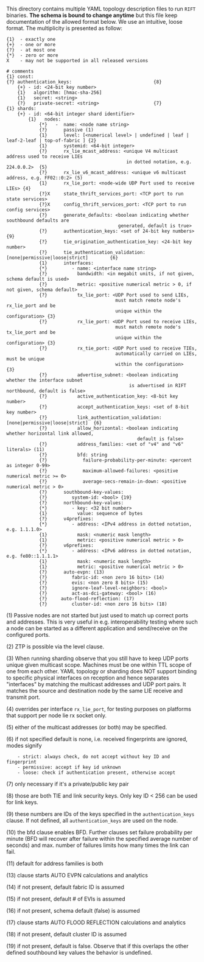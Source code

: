 This directory contains multiple YAML topology description files to run `RIFT` binaries. 
**The schema is bound to change anytime** but this file keep documentation of the allowed 
format below. We use an intuitive, loose format. The multiplicity is presented as follow: 

    {1}  - exactly one
    {+}  - one or more
    {?}  - at most one
    {*}  - zero or more
    X    - may not be supported in all released versions

    # comments
    {1} const:
    {?} authentication_keys:                              {8}
        {+} - id: <24-bit key number>
        {1}   algorithm: [hmac-sha-256]
        {1}   secret: <string>   
        {?}   private-secret: <string>                    {7}
    {1} shards: 
        {+} - id: <64-bit integer shard identifier> 
            {1}   nodes: 
                {*}   -  name: <node name string>
                {?}      passive (1)
                {1}      level: [<numerical level> | undefined | leaf | leaf-2-leaf | top-of-fabric ] {2}
                {1}      systemid: <64-bit integer>
                {?}      rx_lie_mcast_address: <unique V4 multicast address used to receive LIEs 
                                                in dotted notation, e.g. 224.0.0.2>  {5}
                {?}      rx_lie_v6_mcast_address: <unique v6 multicast address, e.g. FF02::0:2> (5)
                {1}      rx_lie_port: <node-wide UDP Port used to receive LIEs> {4}
                {?}X     state_thrift_services_port: <TCP port to run state services>
                {?}X     config_thrift_services_port: <TCP port to run config services>
                {?}      generate_defaults: <boolean indicating whether southbound defaults are 
                                             generated, default is true>
                {?}      authentication_keys: <set of 24-bit key numbers>  {9}                             
                {?}      tie_origination_authentication_key: <24-bit key number>
                {?}      tie_authentication_validation: [none|permissive|loose|strict]        {6}
                {1}      interfaces:
                {*}         - name: <interface name string>
                {?}           bandwidth: <in megabit units, if not given, schema default is used>
                {?}           metric: <positive numerical metric > 0, if not given, schema default>
                {?}           tx_lie_port: <UDP Port used to send LIEs, 
                                            must match remote node's rx_lie_port and be 
                                            unique within the configuration> {3}
                {?}           rx_lie_port: <UDP Port used to receive LIEs, 
                                            must match remote node's tx_lie_port and be 
                                            unique within the configuration> {3}
                {?}           rx_tie_port: <UDP Port used to receive TIEs, 
                                            automatically carried on LIEs, must be unique 
                                            within the configuration>        {3}
                {?}           advertise_subnet: <boolean indicating whether the interface subnet
                                                 is advertised in RIFT northbound, default is false>
                {?}           active_authentication_key: <8-bit key number> 
                {?}           accept_authentication_keys: <set of 8-bit key number>
                {?}           link_authentication_validation: [none|permissive|loose|strict]  {6}  
                {?}           allow_horizontal: <boolean indicating whether horizontal link allowed, 
                                                    default is false>
                {?}           address_families: <set of "v4" and "v6" literals> (11)
                {?}           bfd: string
                {?}             failure-probability-per-minute: <percent as integer 0-99> 
                {?}             maximum-allowed-failures: <positive numerical metric >= 0>
                {?}             average-secs-remain-in-down: <positive numerical metric > 0>
                {?}      southbound-key-values: 
                {?}         system-id: <bool> {19}
                {?}      northbound-key-values:
                {*}         - key: <32 bit number> 
                {1}           value: sequence of bytes
                {?}      v4prefixes:
                {*}         - address: <IPv4 address in dotted notation, e.g. 1.1.1.0>
                {1}           mask: <numeric mask length>
                {1}           metric: <positive numerical metric > 0>
                {?}      v6prefixes:
                {*}         - address: <IPv6 address in dotted notation, e.g. fe80::1.1.1.1>
                {1}           mask: <numeric mask length>
                {1}           metric: <positive numerical metric > 0>
                {?}      auto-evpn: (13)
                {?}         fabric-id: <non zero 16 bits> (14)
                {?}         evis: <non zero 8 bits> (15)
                {?}         ignore-leaf-level-neighbors: <bool> 
                {?}         act-as-dci-gateway: <bool> (16)
                {?}     auto-flood-reflection: (17)
                {?}         cluster-id: <non zero 16 bits> (18)
    
(1) Passive nodes are not started but just used to match up correct ports and addresses. This 
    is very useful in e.g. interoperability testing where such a node can be started as 
    a different application and send/receive on the configured ports.      

(2) ZTP is possible via the level clause.

(3) When running sharding observe that you still have to keep UDP ports unique given 
    multicast scope. Machines must be one within TTL scope of one from each other.
    YAML topology or sharding does NOT support binding to specific physical 
    interfaces on reception and hence separates "interfaces" by matching the multicast 
    addresses and UDP port pairs. It matches the source and destination node by the same 
    LIE receive and transmit port. 
    
(4) overrides per interface `rx_lie_port`, for testing purposes on platforms that 
    support per node lie rx socket only.

(5) either of the multicast addresses (or both) may be specified. 

(6) if not specified default is none, i.e. received fingerprints are ignored, modes signify
        
        - strict: always check, do not accept without key ID and fingerprint
        - permissive: accept if key id unknown
        - loose: check if authentication present, otherwise accept 
        
(7) only necessary if it's a private/public key pair

(8) those are both TIE and link security keys. Only key ID < 256 can be used for link keys. 

(9) these numbers are IDs of the keys specified in the `authentication_keys` clause. If not defined,
    all `authentication_keys` are used on the node. 
    
(10) the bfd clause enables BFD. Further clauses set failure probability per minute 
    (BFD will recover after failure within the specified average number of seconds) 
    and max. number of failures limits how many times the link can fail. 

(11) default for address families is both

(13) clause starts AUTO EVPN calculations and analytics

(14) if not present, default fabric ID is assumed

(15) if not present, default # of EVIs is assumed 

(16) if not present, schema default (false) is assumed

(17) clause starts AUTO FLOOD REFLECTION calculations and analytics

(18) if not present, default cluster ID is assumed

(19) if not present, default is false. Observe that if this overlaps the other 
     defined southbound key values the behavior is undefined. 


